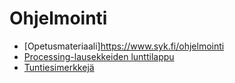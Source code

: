 # Ohjelmointi
   * [Opetusmateriaali]https://www.syk.fi/ohjelmointi
   * [Processing-lausekkeiden lunttilappu](https://github.com/jarmohurri/processing-lausekkeita/raw/master/processing-lausekkeita.pdf)
   * [Tuntiesimerkkejä](https://github.com/jarmohurri/ohjelmointi-esimerkkeja)